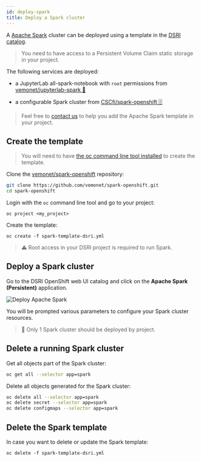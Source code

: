 ```yaml
---
id: deploy-spark
title: Deploy a Spark cluster
---
```


A [Apache Spark](https://spark.apache.org/) cluster can be deployed using a template in the [DSRI catalog](https://app.dsri.unimaas.nl:8443/console/catalog).

> You need to have access to a Persistent Volume Claim static storage in your project. 

The following services are deployed:

* a JupyterLab all-spark-notebook with `root` permissions from [vemonet/jupyterlab-spark 📖](https://github.com/vemonet/jupyterlab-spark)

* a configurable Spark cluster from [CSCfi/spark-openshift 🗄️](https://github.com/CSCfi/spark-openshift)

> Feel free to [contact us](/dsri-documentation/help) to help you add the Apache Spark template in your project.

## Create the template

> You will need to have [the oc command line tool installed](/dsri-documentation/docs/openshift-install) to create the template.

Clone the [vemonet/spark-openshift](https://github.com/vemonet/spark-openshift) repository:

```bash
git clone https://github.com/vemonet/spark-openshift.git
cd spark-openshift
```

Login with the `oc` command line tool and go to your project:

```shell
oc project <my_project>
```

Create the template:

```shell
oc create -f spark-template-dsri.yml
```

> ⚠️ Root access in your DSRI project is required to run Spark.

## Deploy a Spark cluster

Go to the DSRI OpenShift web UI catalog and click on the **Apache Spark (Persistent)** application.

<img src="/dsri-documentation/img/screenshot-deploy-spark.png" alt="Deploy Apache Spark" style="max-width: 100%; max-height: 100%;" />

You will be prompted various parameters to configure your Spark cluster resources.

> 🚫 Only 1 Spark cluster should be deployed by project.

## Delete a running Spark cluster

Get all objects part of the Spark cluster:

```bash
oc get all --selector app=spark
```

Delete all objects generated for the Spark cluster:

```bash
oc delete all --selector app=spark
oc delete secret --selector app=spark
oc delete configmaps --selector app=spark
```

## Delete the Spark template

In case you want to delete or update the Spark template:

```shell
oc delete -f spark-template-dsri.yml
```

